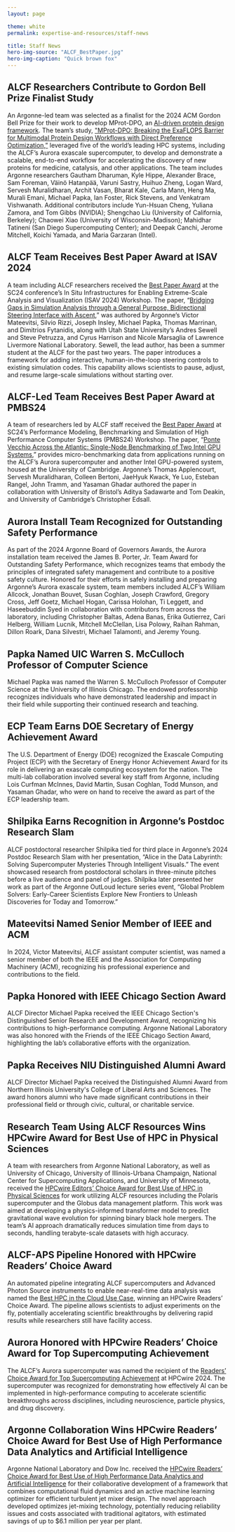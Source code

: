 ```yaml
---
layout: page

theme: white
permalink: expertise-and-resources/staff-news

title: Staff News
hero-img-source: "ALCF_BestPaper.jpg"
hero-img-caption: "Quick brown fox"
---
```


## ALCF Researchers Contribute to Gordon Bell Prize Finalist Study

An Argonne-led team was selected as a finalist for the 2024 ACM Gordon Bell Prize for their work to develop MProt-DPO, an [AI-driven protein design framework](https://www.alcf.anl.gov/news/argonne-team-breaks-new-ground-ai-driven-protein-design). The team’s study, ["MProt-DPO: Breaking the ExaFLOPS Barrier for Multimodal Protein Design Workflows with Direct Preference Optimization,”](https://www.computer.org/csdl/proceedings-article/sc/2024/529100a074/21HUV88n1F6) leveraged five of the world’s leading HPC systems, including the ALCF’s Aurora exascale supercomputer, to develop and demonstrate a scalable, end-to-end workflow for accelerating the discovery of new proteins for medicine, catalysis, and other applications. The team includes Argonne researchers Gautham Dharuman, Kyle Hippe, Alexander Brace, Sam Foreman, Väinö Hatanpää, Varuni Sastry, Huihuo Zheng, Logan Ward, Servesh Muralidharan, Archit Vasan, Bharat Kale, Carla Mann, Heng Ma, Murali Emani, Michael Papka, Ian Foster, Rick Stevens, and Venkatram Vishwanath. Additional contributors include Yun-Hsuan Cheng, Yuliana Zamora, and Tom Gibbs (NVIDIA); Shengchao Liu (University of California, Berkeley); Chaowei Xiao (University of Wisconsin-Madison); Mahidhar Tatineni (San Diego Supercomputing Center); and Deepak Canchi, Jerome Mitchell, Koichi Yamada, and Maria Garzaran (Intel). 

## ALCF Team Receives Best Paper Award at ISAV 2024

A team including ALCF researchers received the [Best Paper Award](https://www.alcf.anl.gov/news/alcf-teams-receive-best-paper-awards-sc24-workshops) at the SC24 conference’s In Situ Infrastructures for Enabling Extreme-Scale Analysis and Visualization (ISAV 2024) Workshop. The paper, “[Bridging Gaps in Simulation Analysis through a General Purpose, Bidirectional Steering Interface with Ascent](https://doi.org/10.1109/SCW63240.2024.00119),” was authored by Argonne’s Victor Mateevitsi, Silvio Rizzi, Joseph Insley, Michael Papka, Thomas Marrinan, and Dimitrios Fytanidis, along with Utah State University’s Andres Sewell and Steve Petruzza, and Cyrus Harrison and Nicole Marsaglia of Lawrence Livermore National Laboratory. Sewell, the lead author, has been a summer student at the ALCF for the past two years. The paper introduces a framework for adding interactive, human-in-the-loop steering controls to existing simulation codes. This capability allows scientists to pause, adjust, and resume large-scale simulations without starting over.

## ALCF-Led Team Receives Best Paper Award at PMBS24

A team of researchers led by ALCF staff received the [Best Paper Award](https://www.alcf.anl.gov/news/alcf-teams-receive-best-paper-awards-sc24-workshops) at SC24’s Performance Modeling, Benchmarking and Simulation of High Performance Computer Systems (PMBS24) Workshop. The paper, “[Ponte Vecchio Across the Atlantic: Single-Node Benchmarking of Two Intel GPU Systems](https://doi.org/10.1109/SCW63240.2024.00184),” provides micro-benchmarking data from applications running on the ALCF’s Aurora supercomputer and another Intel GPU-powered system, housed at the University of Cambridge. Argonne’s Thomas Applencourt, Servesh Muralidharan, Colleen Bertoni, JaeHyuk Kwack, Ye Luo, Esteban Rangel, John Tramm, and Yasaman Ghadar authored the paper in collaboration with University of Bristol’s Aditya Sadawarte and Tom Deakin, and University of Cambridge’s Christopher Edsall.

## Aurora Install Team Recognized for Outstanding Safety Performance

As part of the 2024 Argonne Board of Governors Awards, the Aurora installation team received the James B. Porter, Jr. Team Award for Outstanding Safety Performance, which recognizes teams that embody the principles of integrated safety management and contribute to a positive safety culture. Honored for their efforts in safely installing and preparing Argonne’s Aurora exascale system, team members included ALCF’s William Allcock, Jonathan Bouvet, Susan Coghlan, Joseph Crawford, Gregory Cross, Jeff Goetz, Michael Hogan, Carissa Holohan, Ti Leggett, and Haseebuddin Syed in collaboration with contributors from across the laboratory, including Christopher Baltas, Adena Banas, Erika Gutierrez, Cari Helberg, William Lucnik, Mitchell McClellan, Lisa Polowy, Raihan Rahman, Dillon Roark, Dana Silvestri, Michael Talamonti, and Jeremy Young.

## Papka Named UIC Warren S. McCulloch Professor of Computer Science

Michael Papka was named the Warren S. McCulloch Professor of Computer Science at the University of Illinois Chicago. The endowed professorship recognizes individuals who have demonstrated leadership and impact in their field while supporting their continued research and teaching.

## ECP Team Earns DOE Secretary of Energy Achievement Award

The U.S. Department of Energy (DOE) recognized the Exascale Computing Project (ECP) with the Secretary of Energy Honor Achievement Award for its role in delivering an exascale computing ecosystem for the nation. The multi-lab collaboration involved several key staff from Argonne, including Lois Curfman McInnes, David Martin, Susan Coghlan, Todd Munson, and Yasaman Ghadar, who were on hand to receive the award as part of the ECP leadership team.

## Shilpika Earns Recognition in Argonne’s Postdoc Research Slam

ALCF postdoctoral researcher Shilpika tied for third place in Argonne’s 2024 Postdoc Research Slam with her presentation, “Alice in the Data Labyrinth: Solving Supercomputer Mysteries Through Intelligent Visuals.” The event showcased research from postdoctoral scholars in three-minute pitches before a live audience and panel of judges. Shilpika later presented her work as part of the Argonne OutLoud lecture series event, “Global Problem Solvers: Early-Career Scientists Explore New Frontiers to Unleash Discoveries for Today and Tomorrow.”

## Mateevitsi Named Senior Member of IEEE and ACM

In 2024, Victor Mateevitsi, ALCF assistant computer scientist, was named a senior member of both the IEEE and the Association for Computing Machinery (ACM), recognizing his professional experience and contributions to the field.

## Papka Honored with IEEE Chicago Section Award

ALCF Director Michael Papka received the IEEE Chicago Section's Distinguished Senior Research and Development Award, recognizing his contributions to high-performance computing. Argonne National Laboratory was also honored with the Friends of the IEEE Chicago Section Award, highlighting the lab’s collaborative efforts with the organization.

## Papka Receives NIU Distinguished Alumni Award

ALCF Director Michael Papka received the Distinguished Alumni Award from Northern Illinois University's College of Liberal Arts and Sciences. The award honors alumni who have made significant contributions in their professional field or through civic, cultural, or charitable service.

## Research Team Using ALCF Resources Wins HPCwire Award for Best Use of HPC in Physical Sciences

A team with researchers from Argonne National Laboratory, as well as University of Chicago, University of Illinois-Urbana Champaign, National Center for Supercomputing Applications, and University of Minnesota, received the [HPCwire Editors’ Choice Award for Best Use of HPC in Physical Sciences](https://www.hpcwire.com/2024-readers-editors-choice-best-use-of-hpc-in-physical-sciences/) for work utilizing ALCF resources including the Polaris supercomputer and the Globus data management platform. This work was aimed at developing a physics-informed transformer model to predict gravitational wave evolution for spinning binary black hole mergers. The team’s AI approach dramatically reduces simulation time from days to seconds, handling terabyte-scale datasets with high accuracy.

## ALCF-APS Pipeline Honored with HPCwire Readers’ Choice Award

An automated pipeline integrating ALCF supercomputers and Advanced Photon Source instruments to enable near-real-time data analysis was named the [Best HPC in the Cloud Use Case](https://www.hpcwire.com/2024-readers-editors-choice-best-use-of-hpc-in-the-cloud-use-case/), winning an HPCwire Readers’ Choice Award. The pipeline allows scientists to adjust experiments on the fly, potentially accelerating scientific breakthroughs by delivering rapid results while researchers still have facility access.


## Aurora Honored with HPCwire Readers’ Choice Award for Top Supercomputing Achievement

The ALCF’s Aurora supercomputer was named the recipient of the [Readers’ Choice Award for Top Supercomputing Achievement](https://www.hpcwire.com/2024-readers-editors-choice-top-supercomputing-achievement/) at HPCwire 2024. The supercomputer was recognized for demonstrating how effectively AI can be implemented in high-performance computing to accelerate scientific breakthroughs across disciplines, including neuroscience, particle physics, and drug discovery.

## Argonne Collaboration Wins HPCwire Readers’ Choice Award for Best Use of High Performance Data Analytics and Artificial Intelligence

Argonne National Laboratory and Dow Inc. received the [HPCwire Readers’ Choice Award for Best Use of High Performance Data Analytics and Artificial Intelligence](https://www.hpcwire.com/2024-readers-editors-choice-best-use-of-high-performance-data-analytics-ai/) for their collaborative development of a framework that combines computational fluid dynamics and an active machine learning optimizer for efficient turbulent jet mixer design. The novel approach developed optimizes jet-mixing technology, potentially reducing reliability issues and costs associated with traditional agitators, with estimated savings of up to $6.1 million per year per plant.

